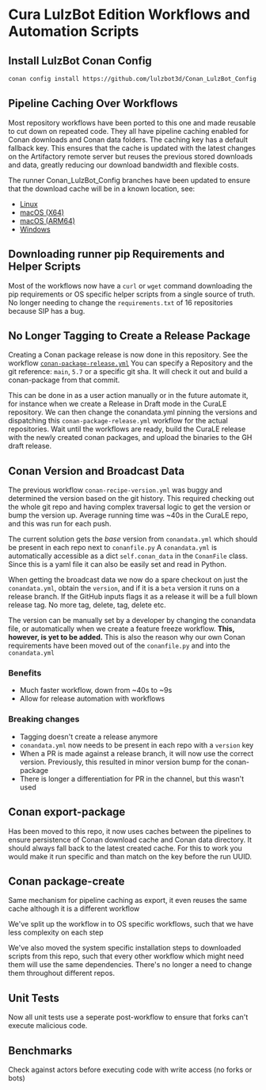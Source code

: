 # Cura LulzBot Edition Workflows and Automation Scripts

## Install LulzBot Conan Config

```bash
conan config install https://github.com/lulzbot3d/Conan_LulzBot_Config.git
```

## Pipeline Caching Over Workflows

Most repository workflows have been ported to this one and made reusable to cut down on repeated code. They all have pipeline caching enabled for Conan downloads and Conan data folders. The caching key has a default fallback key. This ensures that the cache is updated with the latest changes on the Artifactory remote server but reuses the previous stored downloads and data, greatly reducing our download bandwidth and flexible costs.

The runner Conan_LulzBot_Config branches have been updated to ensure that the download cache will be in a known location, see:

- [Linux](https://github.com/lulzbot3d/Conan_LulzBot_Config/blob/runner/Linux/X64/conan.conf)
- [macOS \(X64\)](https://github.com/lulzbot3d/Conan_LulzBot_Config/blob/runner/macOS/X64/conan.conf)
- [macOS \(ARM64\)](https://github.com/lulzbot3d/Conan_LulzBot_Config/blob/runner/macOS/ARM64/conan.conf)
- [Windows](https://github.com/lulzbot3d/Conan_LulzBot_Config/blob/runner/Windows/X64/conan.conf)

## Downloading runner pip Requirements and Helper Scripts

Most of the workflows now have a `curl` or `wget` command downloading the pip requirements or OS specific helper scripts from a single source of truth. No longer needing to change the `requirements.txt` of 16 repositories because SIP has a bug.

## No Longer Tagging to Create a Release Package

Creating a Conan package release is now done in this repository. See the workflow [`conan-package-release.yml`](https://github.com/lulzbot3d/CuraLE_Workflows/actions/workflows/conan-package-release.yml) You can specify a Repository and the git reference: `main`, `5.7` or a specific git sha. It will check it out and build a conan-package from that commit.

This can be done in as a user action manually or in the future automate it, for instance when we create a Release in Draft mode in the CuraLE repository. We can then change the conandata.yml pinning the versions and dispatching this `conan-package-release.yml` workflow for the actual repositories. Wait until the workflows are ready, build the CuraLE release with the newly created conan packages, and upload the binaries to the GH draft release.

## Conan Version and Broadcast Data

The previous workflow `conan-recipe-version.yml` was buggy and determined the version based on the git history. This required checking out the whole git repo and having complex traversal logic to get the version or bump the version up. Average running time was ~40s in the CuraLE repo, and this was run for each push.

The current solution gets the _base_ version from `conandata.yml` which should be present in each repo next to `conanfile.py` A `conandata.yml` is automatically accessible as a dict `self.conan_data` in the `ConanFile` class. Since this is a yaml file it can also be easily set and read in Python.

When getting the broadcast data we now do a spare checkout on just the `conandata.yml`, obtain the `version`, and if it is a `beta` version it runs on a release branch. If the GitHub inputs flags it as a release it will be a full blown release tag. No more tag, delete, tag, delete etc.

The version can be manually set by a developer by changing the conandata file, or automatically when we create a feature freeze workflow. **This, however, is yet to be added.** This is also the reason why our own Conan requirements have been moved out of the `conanfile.py` and into the `conandata.yml`

### Benefits

- Much faster workflow, down from ~40s to ~9s
- Allow for release automation with workflows

### Breaking changes

- Tagging doesn't create a release anymore
- `conandata.yml` now needs to be present in each repo with a `version` key
- When a PR is made against a release branch, it will now use the correct version. Previously, this resulted in minor version bump for the conan-package
- There is longer a differentiation for PR in the channel, but this wasn't used

## Conan export-package

Has been moved to this repo, it now uses caches between the pipelines to ensure persistence of Conan download cache and Conan data directory. It should always fall back to the latest created cache. For this to work you would make it run specific and than match on the key before the run UUID.

## Conan package-create

Same mechanism for pipeline caching as export, it even reuses the same cache although it is a different workflow

We've split up the workflow in to OS specific workflows, such that we have less complexity on each step

We've also moved the system specific installation steps to downloaded scripts from this repo, such that every other workflow which might need them will use the same dependencies. There's no longer a need to change them throughout different repos.

## Unit Tests

Now all unit tests use a seperate post-workflow to ensure that forks can't execute malicious code.

## Benchmarks

Check against actors before executing code with write access (no forks or bots)
